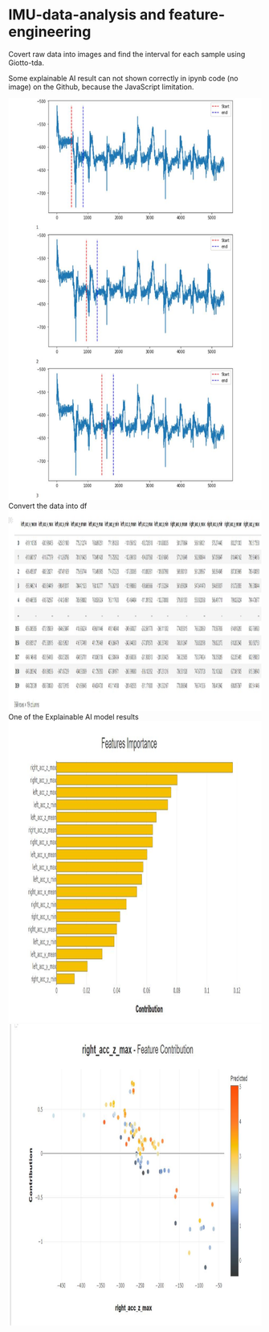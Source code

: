# IMU-data-analysis and feature-engineering
Covert raw data into images and find the interval for each sample using Giotto-tda. 

Some explainable AI result can not shown correctly in ipynb code (no image) on the Github, because the JavaScript limitation.

<img width="1200" height="800" src="https://github.com/MachineLs/IMU-data-and-feature-engineering/blob/main/img/1.jpg"/>
Convert the data into df
<img width="2000" height="400" src="https://github.com/MachineLs/IMU-data-and-feature-engineering/blob/main/img/4.jpg"/>
One of the Explainable AI model results
<img width="1200" height="600" src="https://github.com/MachineLs/IMU-data-and-feature-engineering/blob/main/img/2.jpg"/>
<img width="1200" height="600" src="https://github.com/MachineLs/IMU-data-and-feature-engineering/blob/main/img/3.jpg"/>
